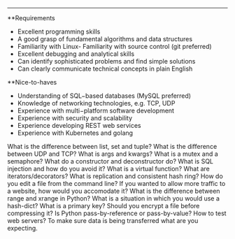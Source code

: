 ***
**Requirements  
- Excellent programming skills
- A good grasp of fundamental algorithms and data structures
- Familiarity with Linux- Familiarity with source control (git preferred)
- Excellent debugging and analytical skills
- Can identify sophisticated problems and find simple solutions
- Can clearly communicate technical concepts in plain English  

**Nice-to-haves  
- Understanding of SQL−based databases (MySQL preferred)
- Knowledge of networking technologies, e.g. TCP, UDP
- Experience with multi−platform software development
- Experience with security and scalability
- Experience developing REST web services
- Experience with Kubernetes and golang

What is the difference between list, set and tuple?
What is the difference between UDP and TCP?
What is args and kwargs?
What is a mutex and a semaphore?
What do a constructor and deconstructor do?
What is SQL injection and how do you avoid it?
What is a virtual function?
What are iterators/decorators?
What is replication and consistent hash ring?
How do you edit a file from the command line?
If you wanted to allow more traffic to a website, how would you accomodate it?
What is the difference between range and xrange in Python?
What is a situation in which you would use a hash-dict?
What is a primary key?
Should you encrypt a file before compressing it?
Is Python pass-by-reference or pass-by-value?
How to test web servers?
To make sure data is being transferred what are you expecting.
